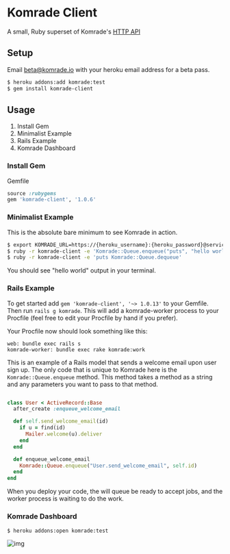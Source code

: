 # Komrade Client

A small, Ruby superset of Komrade's [HTTP API](https://gist.github.com/4641301)

## Setup

Email beta@komrade.io with your heroku email address for a beta pass.

```bash
$ heroku addons:add komrade:test
$ gem install komrade-client
```

## Usage

1. Install Gem
2. Minimalist Example
3. Rails Example
4. Komrade Dashboard

### Install Gem

Gemfile

```ruby
source :rubygems
gem 'komrade-client', '1.0.6'
```

### Minimalist Example ###

This is the absolute bare minimum to see Komrade in action.

```bash
$ export KOMRADE_URL=https://{heroku_username}:{heroku_password}@service.komrade.io
$ ruby -r komrade-client -e 'Komrade::Queue.enqueue("puts", "hello world")'
$ ruby -r komrade-client -e 'puts Komrade::Queue.dequeue'
```

You should see "hello world" output in your terminal.

### Rails Example ###

To get started add  `gem 'komrade-client', '~> 1.0.13'` to your Gemfile. Then run
`rails g komrade`. This will add a komrade-worker process to your Procfile (feel
free to edit your Procfile by hand if you prefer).

Your Procfile now should look something like this:
```
web: bundle exec rails s
komrade-worker: bundle exec rake komrade:work
```

This is an example of a Rails model that sends a welcome email upon user sign up.
The only code that is unique to Komrade here is the `Komrade::Queue.enqueue` method.
This method takes a method as a string and any parameters you want to pass to that method.

```ruby

class User < ActiveRecord::Base
  after_create :enqueue_welcome_email

  def self.send_welcome_email(id)
    if u = find(id)
      Mailer.welcome(u).deliver
    end
  end

  def enqueue_welcome_email
    Komrade::Queue.enqueue("User.send_welcome_email", self.id)
  end
end
```

When you deploy your code, the will queue be ready to accept jobs, and the worker process
is waiting to do the work.


### Komrade Dashboard

```bash
$ heroku addons:open komrade:test
```

![img](http://f.cl.ly/items/0G3f0B2J3J40451h0k3I/Screen%20Shot%202013-01-27%20at%2010.41.53%20PM.png)

